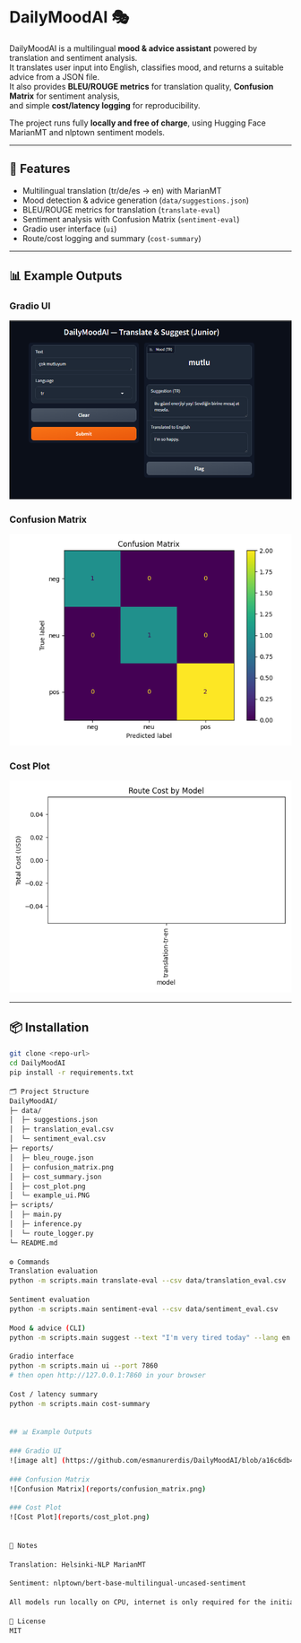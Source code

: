 # DailyMoodAI 🎭

DailyMoodAI is a multilingual **mood & advice assistant** powered by translation and sentiment analysis.  
It translates user input into English, classifies mood, and returns a suitable advice from a JSON file.  
It also provides **BLEU/ROUGE metrics** for translation quality, **Confusion Matrix** for sentiment analysis,  
and simple **cost/latency logging** for reproducibility.  

The project runs fully **locally and free of charge**, using Hugging Face MarianMT and nlptown sentiment models.

---

## 🚀 Features
- Multilingual translation (tr/de/es → en) with MarianMT
- Mood detection & advice generation (`data/suggestions.json`)
- BLEU/ROUGE metrics for translation (`translate-eval`)
- Sentiment analysis with Confusion Matrix (`sentiment-eval`)
- Gradio user interface (`ui`)
- Route/cost logging and summary (`cost-summary`)
---

## 📊 Example Outputs

### Gradio UI
![UI](reports/example_ui.PNG)

### Confusion Matrix
![Confusion Matrix](reports/confusion_matrix.png)

### Cost Plot
![Cost Plot](reports/cost_plot.png)

---

## 📦 Installation

```bash
git clone <repo-url>
cd DailyMoodAI
pip install -r requirements.txt

🗂️ Project Structure
DailyMoodAI/
├─ data/
│  ├─ suggestions.json
│  ├─ translation_eval.csv
│  └─ sentiment_eval.csv
├─ reports/
│  ├─ bleu_rouge.json
│  ├─ confusion_matrix.png
│  ├─ cost_summary.json
│  ├─ cost_plot.png
│  └─ example_ui.PNG
├─ scripts/
│  ├─ main.py
│  ├─ inference.py
│  └─ route_logger.py
└─ README.md

⚙️ Commands
Translation evaluation
python -m scripts.main translate-eval --csv data/translation_eval.csv

Sentiment evaluation
python -m scripts.main sentiment-eval --csv data/sentiment_eval.csv

Mood & advice (CLI)
python -m scripts.main suggest --text "I'm very tired today" --lang en

Gradio interface
python -m scripts.main ui --port 7860
# then open http://127.0.0.1:7860 in your browser

Cost / latency summary
python -m scripts.main cost-summary


## 📊 Example Outputs

### Gradio UI
![image alt] (https://github.com/esmanurerdis/DailyMoodAI/blob/a16c6db49d64760b1cd881f62155e3392b9dbbf6/example_ui.PNG)

### Confusion Matrix
![Confusion Matrix](reports/confusion_matrix.png)

### Cost Plot
![Cost Plot](reports/cost_plot.png)


📑 Notes

Translation: Helsinki-NLP MarianMT

Sentiment: nlptown/bert-base-multilingual-uncased-sentiment

All models run locally on CPU, internet is only required for the initial download.

📝 License
MIT
